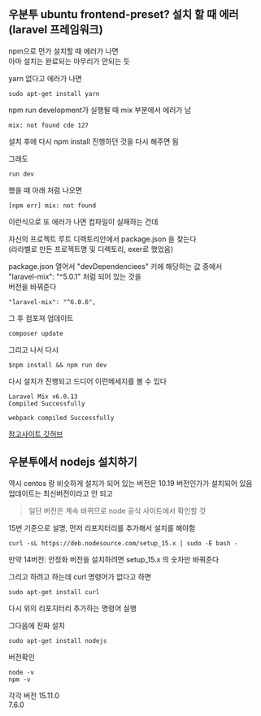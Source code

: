## 우분투 ubuntu frontend-preset? 설치 할 때 에러 (laravel 프레임워크)
npm으로 먼가 설치할 때 에러가 나면   
아마 설치는 완료되는 마무리가 안되는 듯

yarn 없다고 에러가 나면 
```
sudo apt-get install yarn 
```

npm run development가 실행될 때 mix 부분에서 에러가 남   
```
mix: not found cde 127
```


설치 후에 다시 npm install 진행하던 것을 다시 해주면 됨   

그래도 
```
run dev 
```
했을 때 아래 처럼 나오면
```
[npm err] mix: not found 
```
이런식으로 또 에러가 나면 컴파일이 실패하는 건데

자신의 프로젝트 루트 디렉토리안에서 package.json 을 찾는다   
(라라벨로 만든 프로젝트명 및 디렉토리, exer로 했었음)

package.json 열어서 "devDependenciees" 키에 해당하는 값 중에서  
"laravel-mix": "^5.0.1" 처럼 되어 있는 것을    
버전을 바꿔준다
```
"laravel-mix": "^6.0.6",
```

그 후 컴포져 업데이트
```
composer update
```

그리고 나서 다시 
```
$npm install && npm run dev
```

다시 설치가 진행되고 드디어 이런메세지를 볼 수 있다
```
Laravel Mix v6.0.13
Compiled Successfully

webpack compiled Successfully
```

[참고사이트 깃허브](https://github.com/laravel/laravel/blob/master/package.json#L14)


## 우분투에서 nodejs 설치하기
역시 centos 랑 비슷하게 설치가 되어 있는 버전은 10.19 버전인가가 설치되어 있음   
업데이트는 최신버전이라고 안 되고  

> 일단 버전은 계속 바뀌므로 node 공식 사이트에서 확인할 것

15번 기준으로 설명, 먼저 리포지터리를 추가해서 설치를 해야함  
```
curl -sL https://deb.nodesource.com/setup_15.x | sudo -E bash -
```
만약 14버전: 안정화 버전을 설치하려면 setup_15.x 의 숫자만 바꿔준다

그리고 하려고 하는데 curl 명령어가 없다고 하면
```
sudo apt-get install curl
```

다시 위의 리포지터리 추가하는 명령어 실행

그다음에 진짜 설치
```
sudo apt-get install nodejs
```

버전확인
```
node -v
npm -v
```

각각 버전 15.11.0     
7.6.0

